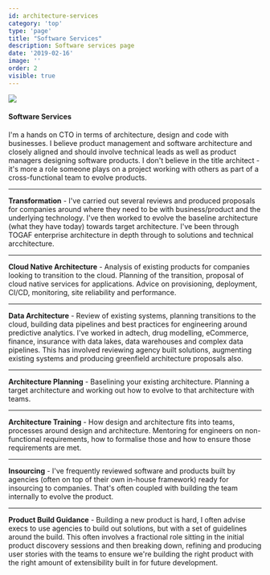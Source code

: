 ```yaml
---
id: architecture-services
category: 'top'
type: 'page'
title: "Software Services"
description: Software services page
date: '2019-02-16'
image: ''
order: 2
visible: true
---
```


![](../soft.png)

#### Software Services

I'm a hands on CTO in terms of architecture, design and code with businesses.  I believe product management and software architecture and closely aligned and should involve technical leads as well as product managers designing software products.  I don't believe in the title architect - it's more a role someone plays on a project working with others as part of a cross-functional team to evolve products.

---

**Transformation** - I've carried out several reviews and produced proposals for companies around where they need to be with business/product and the underlying technology.  I've then worked to evolve the baseline architecture (what they have today) towards target architecture.  I've been through TOGAF enterprise architecture in depth through to solutions and technical arcchitecture.  

---
**Cloud Native Architecture** - Analysis of existing products for companies looking to transition to the cloud.  Planning of the transition, proposal of cloud native services for applications.  Advice on provisioning, deployment, CI/CD, monitoring, site reliability and performance.

---
**Data Architecture** - Review of existing systems, planning transitions to the cloud, building data pipelines and best practices for engineering around predictive analytics.  I've worked in adtech, drug modelling, eCommerce, finance, insurance with data lakes, data warehouses and complex data pipelines. This has involved reviewing agency built solutions, augmenting existing systems and producing greenfield architecture proposals also.

---
**Architecture Planning** - Baselining your existing architecture. Planning a target architecture and working out how to evolve to that architecture with teams.

---
**Architecture Training** - How design and architecture fits into teams, processes around design and architecture.  Mentoring for engineers on non-functional requirements, how to formalise those and how to ensure those requirements are met.

---
**Insourcing** - I've frequently reviewed software and products built by agencies (often on top of their own in-house framework) ready for insourcing to companies.  That's often coupled with building the team internally to evolve the product.

---
**Product Build Guidance** - Building a new product is hard, I often advise execs to use agencies to build out solutions, but with a set of guidelines around the build.  This often involves a fractional role sitting in the initial product discovery sessions and then breaking down, refining and producing user stories with the teams to ensure we're building the right product with the right amount of extensibility built in for future development.
